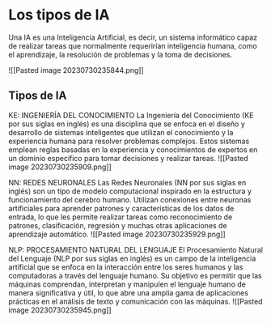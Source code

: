 <h1>Los tipos de IA</h1>
<p>Una IA es una Inteligencia Artificial, es decir, un sistema informático capaz de realizar tareas que normalmente requerirían inteligencia humana, como el aprendizaje, la resolución de problemas y la toma de decisiones.</p>
![[Pasted image 20230730235844.png]]
<h2>Tipos de IA</h2>
KE: INGENIERÍA DEL CONOCIMIENTO La Ingeniería del Conocimiento (KE por sus siglas en inglés) es una disciplina que se enfoca en el diseño y desarrollo de sistemas inteligentes que utilizan el conocimiento y la experiencia humana para resolver problemas complejos. Estos sistemas emplean reglas basadas en la experiencia y conocimientos de expertos en un dominio específico para tomar decisiones y realizar tareas.
![[Pasted image 20230730235909.png]]

NN: REDES NEURONALES Las Redes Neuronales (NN por sus siglas en inglés) son un tipo de modelo computacional inspirado en la estructura y funcionamiento del cerebro humano. Utilizan conexiones entre neuronas artificiales para aprender patrones y características de los datos de entrada, lo que les permite realizar tareas como reconocimiento de patrones, clasificación, regresión y muchas otras aplicaciones de aprendizaje automático.
![[Pasted image 20230730235929.png]]

NLP: PROCESAMIENTO NATURAL DEL LENGUAJE El Procesamiento Natural del Lenguaje (NLP por sus siglas en inglés) es un campo de la inteligencia artificial que se enfoca en la interacción entre los seres humanos y las computadoras a través del lenguaje humano. Su objetivo es permitir que las máquinas comprendan, interpretan y manipulen el lenguaje humano de manera significativa y útil, lo que abre una amplia gama de aplicaciones prácticas en el análisis de texto y comunicación con las máquinas.
![[Pasted image 20230730235945.png]]